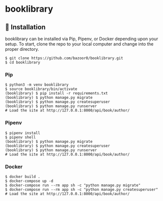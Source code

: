 # booklibrary

## 📖 Installation
booklibrary can be installed via Pip, Pipenv, or Docker depending upon your setup. To start, clone the repo to your local computer and change into the proper directory.

```
$ git clone https://github.com/bazoor0/booklibrary.git
$ cd booklibrary
```

### Pip

```
$ python3 -m venv booklibrary
$ source booklibrary/bin/activate
(booklibrary) $ pip install -r requirements.txt
(booklibrary) $ python manage.py migrate
(booklibrary) $ python manage.py createsuperuser
(booklibrary) $ python manage.py runserver
# Load the site at http://127.0.0.1:8000/api/book/author/
```

### Pipenv

```
$ pipenv install
$ pipenv shell
(booklibrary) $ python manage.py migrate
(booklibrary) $ python manage.py createsuperuser
(booklibrary) $ python manage.py runserver
# Load the site at http://127.0.0.1:8000/api/book/author/
```

### Docker

```
$ docker build .
$ docker-compose up -d
$ docker-compose run --rm app sh -c "python manage.py migrate"
$ docker-compose run --rm app sh -c "python manage.py createsuperuser"
# Load the site at http://127.0.0.1:8000/api/book/author/
```
